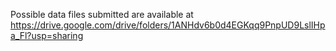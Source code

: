 Possible data files submitted are available at 
https://drive.google.com/drive/folders/1ANHdv6b0d4EGKqq9PnpUD9LslIHpa_Fl?usp=sharing
